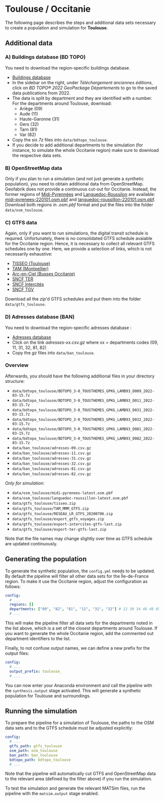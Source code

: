 # Toulouse / Occitanie

The following page describes the steps and additional data sets necessary to create a population and simulation for **Toulouse**.

## Additional data

### A) Buildings database (BD TOPO)

You need to download the region-specific buildings database.

- [Buildings database](https://geoservices.ign.fr/bdtopo)
- In the sidebar on the right, under *Téléchargement anciennes éditions*, click on *BD TOPO® 2022 GeoPackage Départements* to go to the saved data publications from 2022.
- The data is split by department and they are identified with a number. For the departments around Toulouse, download:
  - Ariège (09)
  - Aude (11)
  - Haute-Garonne (31)
  - Gers (32)
  - Tarn (81)
  - Var (82)
- Copy the six *7z* files into `data/bdtopo_toulouse`.
- If you decide to add additional departments to the simulation (for instance, to simulate the whole Occitanie region) make sure to download the respective data sets.

### B) OpenStreetMap data

Only if you plan to run a simulation (and not just generate a synthetic population),
you need to obtain additional data from OpenStreetMap.
Geofabrik does not provide a continuous cut-out for Occitanie. Instead, the
former regions of [Midi-Pyrennées](https://download.geofabrik.de/europe/france/midi-pyrenees.html) and [Languedoc-Roussilon](https://download.geofabrik.de/europe/france/languedoc-roussillon.html) are available: [midi-pyrenees-220101.osm.pbf](https://download.geofabrik.de/europe/france/midi-pyrenees-220101.osm.pbf) and [languedoc-roussillon-220101.osm.pbf](https://download.geofabrik.de/europe/france/languedoc-roussillon-220101.osm.pbf). Download both regions in *.osm.pbf* format and put the files into the
folder `data/osm_toulouse`.

### C) GTFS data

Again, only if you want to run simulations, the digital transit schedule is required.
Unfortunately, there is no consolidated GTFS schedule avaiable for the Occitanie region. Hence,
it is necessary to collect all relevant GTFS schedules one by one. Here, we
provide a selection of links, which is not necessarily exhaustive:

- [TISSEO (Toulouse)](https://data.toulouse-metropole.fr/explore/dataset/tisseo-gtfs/information/)
- [TAM (Montpellier)](http://data.montpellier3m.fr/dataset/offre-de-transport-tam-en-gtfs)
- [Arc-en-Ciel (Busses Occitanie)](https://www.data.gouv.fr/fr/datasets/offre-de-transport-du-reseau-lio-arc-en-ciel-gtfs/)
- [SNCF TER](https://ressources.data.sncf.com/explore/dataset/sncf-ter-gtfs/information/)
- [SNCF Intercités](https://ressources.data.sncf.com/explore/dataset/sncf-intercites-gtfs/information/)
- [SNCF TGV](https://ressources.data.sncf.com/explore/dataset/horaires-des-train-voyages-tgvinouiouigo/information/)

Download all the *zip*'d GTFS schedules and put them into the folder `data/gtfs_toulouse`.


### D) Adresses database (BAN)

You need to download the region-specific adresses database :

- [Adresses database](https://adresse.data.gouv.fr/data/ban/adresses/latest/csv/)
- Click on the link *adresses-xx.csv.gz* where xx = departments codes (09, 11, 31, 32, 81, 82) 
- Copy the *gz* files into `data/ban_toulouse`.

### Overview

Afterwards, you should have the following additional files in your directory structure:

- `data/bdtopo_toulouse/BDTOPO_3-0_TOUSTHEMES_GPKG_LAMB93_D009_2022-03-15.7z`
- `data/bdtopo_toulouse/BDTOPO_3-0_TOUSTHEMES_GPKG_LAMB93_D011_2022-03-15.7z`
- `data/bdtopo_toulouse/BDTOPO_3-0_TOUSTHEMES_GPKG_LAMB93_D031_2022-03-15.7z`
- `data/bdtopo_toulouse/BDTOPO_3-0_TOUSTHEMES_GPKG_LAMB93_D032_2022-03-15.7z`
- `data/bdtopo_toulouse/BDTOPO_3-0_TOUSTHEMES_GPKG_LAMB93_D081_2022-03-15.7z`
- `data/bdtopo_toulouse/BDTOPO_3-0_TOUSTHEMES_GPKG_LAMB93_D082_2022-03-15.7z`
- `data/ban_toulouse/adresses-09.csv.gz`
- `data/ban_toulouse/adresses-11.csv.gz`
- `data/ban_toulouse/adresses-31.csv.gz`
- `data/ban_toulouse/adresses-32.csv.gz`
- `data/ban_toulouse/adresses-81.csv.gz`
- `data/ban_toulouse/adresses-82.csv.gz`

*Only for simulation:*

- `data/osm_toulouse/midi-pyrenees-latest.osm.pbf`
- `data/osm_toulouse/languedoc-roussillon-latest.osm.pbf`
- `data/gtfs_toulouse/tisseo.zip`
- `data/gtfs_toulouse/TAM_MMM_GTFS.zip`
- `data/gtfs_toulouse/RESEAU_LR_GTFS_20200706.zip`
- `data/gtfs_toulouse/export_gtfs_voyages.zip`
- `data/gtfs_toulouse/export-intercites-gtfs-last.zip`
- `data/gtfs_toulouse/export-ter-gtfs-last.zip`

Note that the file names may change slightly over time as GTFS schedule are
updated continuously.

## Generating the population

To generate the synthetic population, the `config.yml` needs to be updated.
By default the pipeline will filter all other data sets for the
Île-de-France region. To make it use the Occitanie region, adjust the
configuration as follows:

```yaml
config:
  # ...
  regions: []
  departments: ["09", "82", "81", "11", "31", "32"] # 12 30 34 46 48 65 66
  # ...
```

This will make the pipeline filter all data sets for the departments noted
in the list above, which is a set of the closest departments around Toulouse.
If you want to generate the whole Occitanie region, add the commented out
department identifiers to the list.

Finally, to not confuse output names, we can define a new prefix for the output files:

```yaml
config:
  # ...
  output_prefix: toulouse_
  # ...
```

You can now enter your Anaconda environment and call the pipeline with the
`synthesis.output` stage activated. This will generate a synthetic population
for Toulouse and surroundings.

## Running the simulation

To prepare the pipeline for a simulation of Toulouse, the paths to the OSM data sets and to the GTFS schedule must be adjusted explicitly:

```yaml
config:
  # ...
  gtfs_path: gtfs_toulouse
  osm_path: osm_toulouse
  ban_path: ban_toulouse
  bdtopo_path: bdtopo_toulouse
  # ...
```

Note that the pipeline will automatically cut GTFS and OpenStreetMap data
to the relevant area (defined by the filter above) if you run the simulation.

To test the simulation and generate the relevant MATSim files, run the pipeline
with the `matsim.output` stage enabled.
